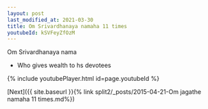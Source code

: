 ```yaml
---
layout: post
last_modified_at: 2021-03-30
title: Om Srivardhanaya namaha 11 times
youtubeId: kSVFeyZfOzM
---
```

 
 
Om Srivardhanaya nama 
 
 -  Who gives wealth to hs devotees 
 
  
 
  
 
 
 
 
 
 


{% include youtubePlayer.html id=page.youtubeId %}
 
[Next]({{ site.baseurl }}{% link  split2/_posts/2015-04-21-Om jagathe namaha 11 times.md%})
 
